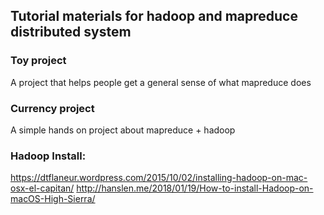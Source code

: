 ## Tutorial materials for hadoop and mapreduce distributed system

### Toy project
A project that helps people get a general sense of what mapreduce does
### Currency project
A simple hands on project about mapreduce + hadoop

### Hadoop Install:
https://dtflaneur.wordpress.com/2015/10/02/installing-hadoop-on-mac-osx-el-capitan/
http://hanslen.me/2018/01/19/How-to-install-Hadoop-on-macOS-High-Sierra/
